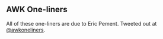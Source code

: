 ## AWK One-liners

All of these one-liners are due to Eric Pement. Tweeted out at
[@awkoneliners](http://twitter.com/awkoneliners).
